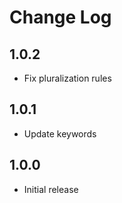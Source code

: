 # Change Log

## 1.0.2

- Fix pluralization rules

## 1.0.1

- Update keywords

## 1.0.0

- Initial release